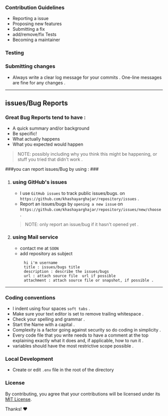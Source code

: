 ### Contribution Guidelines
- Reporting a issue
- Proposing new features
- Submitting a fix
- add/remove/fix Tests  
- Becoming a maintainer

### Testing
 
### Submitting changes
- Always write a clear log message for your commits . One-line messages are fine for any changes .

- - - -

## issues/Bug Reports ##

### Great Bug Reports tend to have : ###
   - A quick summary and/or background
   - Be specific!
   - What actually happens
   - What you expected would happen
   > NOTE: possibly including why you think this might be happening, or stuff you tried that didn't work .

###you can report issues/Bug by using : ###

   1. ### using GitHub's issues ###
      - I use `GitHub issues` to track public issues/bugs. on `https://github.com/khashayarghajar/repository/issues` .
      - Report an issues/bugs by `opening a new issue` on `https://github.com/khashayarghajar/repository/issues/new/choose` .
      > NOTE: only report an issue/bug if it hasn't opened yet .

   2. ### using Mail service ###
      - contact me at `SOON` 
      - add repository as subject

      ```text
           hi i'm username
           title : issues/bugs title
           description : describe the issues/bugs
           url : attach source file  url if possible
           attachment : attach source file or snapshot, if possible .
      ```
- - - -

### Coding conventions
- I indent using four spaces `soft tabs` .
- Make sure your text editor is set to remove trailing whitespace .
- Check your spelling and grammar .
- Start the Name with a capital .
- Complexity is a factor going against security so do coding in simplicity .
- Every code file that you write needs to have a comment at the top explaining exactly what it does and, if applicable, how to run it .
- variables should have the most restrictive scope possible .

### Local Development
- Create or edit `.env` file in the root of the directory


### License
By contributing, you agree that your contributions will be licensed under its [MIT License](./LICENSE.md).


Thanks! ❤️
